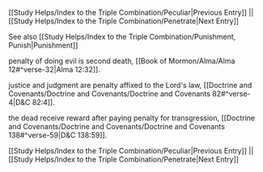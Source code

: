 [[Study Helps/Index to the Triple Combination/Peculiar|Previous Entry]]  ||  [[Study Helps/Index to the Triple Combination/Penetrate|Next Entry]]

 See also [[Study Helps/Index to the Triple Combination/Punishment, Punish|Punishment]]

 penalty of doing evil is second death, [[Book of Mormon/Alma/Alma 12#^verse-32|Alma 12:32]].

 justice and judgment are penalty affixed to the Lord's law, [[Doctrine and Covenants/Doctrine and Covenants/Doctrine and Covenants 82#^verse-4|D&C 82:4]].

 the dead receive reward after paying penalty for transgression, [[Doctrine and Covenants/Doctrine and Covenants/Doctrine and Covenants 138#^verse-59|D&C 138:59]].

[[Study Helps/Index to the Triple Combination/Peculiar|Previous Entry]]  ||  [[Study Helps/Index to the Triple Combination/Penetrate|Next Entry]]